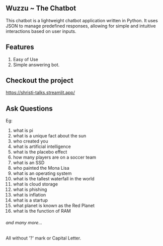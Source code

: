 ## Wuzzu ~ The Chatbot
This chatbot is a lightweight chatbot application written in Python. 
It uses JSON to manage predefined responses, allowing for simple and intuitive interactions based on user inputs.

## Features
<ol>
  <li>
    Easy of Use
  </li>
  <li>Simple answering bot.</li>
</ol>

## Checkout the project
https://shristi-talks.streamlit.app/

## Ask Questions 
Eg:
<ol>
  <li>what is pi</li>
  <li>what is a unique fact about the sun</li>
  <li>who created you</li>
  <li>what is artificial intelligence</li>
  <li>what is the placebo effect</li>
  <li>how many players are on a soccer team</li>
  <li>what is an SSD</li>
  <li>who painted the Mona Lisa</li>
  <li>what is an operating system</li>
  <li>what is the tallest waterfall in the world</li>
  <li>what is cloud storage</li>
  <li>what is phishing</li>
  <li>what is inflation</li>
  <li>what is a startup</li>
  <li>what planet is known as the Red Planet</li>
  <li>what is the function of RAM</li>
</ol>
<h6>and many more...</h6>
All without '?' mark or Capital Letter.
